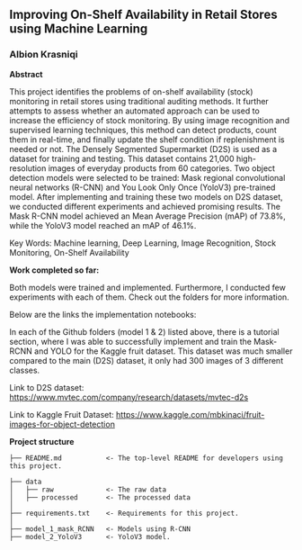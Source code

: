 ## Improving On-Shelf Availability in Retail Stores using Machine Learning

### Albion Krasniqi

**Abstract**

This project identifies the problems of on-shelf availability (stock) monitoring in retail stores using traditional auditing methods. It further attempts to assess whether an automated approach can be used to increase the efficiency of stock monitoring. By using image recognition and supervised learning techniques, this method can detect products, count them in real-time, and finally update the shelf condition if replenishment is needed or not. The Densely Segmented Supermarket (D2S) is used as a dataset for training and testing. This dataset contains 21,000 high-resolution images of everyday products from 60 categories. Two object detection models were selected to be trained: Mask regional convolutional neural networks (R-CNN) and You Look Only Once (YoloV3) pre-trained model. After implementing and training these two models on D2S dataset, we conducted different experiments and achieved promising results. The Mask R-CNN model achieved an Mean Average Precision (mAP) of 73.8%, while the YoloV3 model reached an mAP of 46.1%.

Key Words: Machine learning, Deep Learning, Image Recognition, Stock Monitoring, On-Shelf Availability

**Work completed so far:** 

Both models were trained and implemented. Furthermore, I conducted few  experiments with each of them.  Check out the folders for more information. 

Below are the links the implementation notebooks: 

In each of the Github folders (model 1 & 2) listed above, there is a tutorial section, where I was able to successfully implement and train the Mask-RCNN and YOLO for the Kaggle fruit dataset. This dataset was much smaller compared to the main (D2S) dataset, it only had 300 images of 3 different classes.  

Link to D2S dataset: https://www.mvtec.com/company/research/datasets/mvtec-d2s

Link to Kaggle Fruit Dataset: https://www.kaggle.com/mbkinaci/fruit-images-for-object-detection


**Project structure**
```
├── README.md           <- The top-level README for developers using this project.

├── data
│   ├── raw             <- The raw data
│   ├── processed       <- The processed data
│
├── requirements.txt    <- Requirements for this project.
│
├── model_1_mask_RCNN   <- Models using R-CNN
├── model_2_YoloV3      <- YoloV3 model.
```
